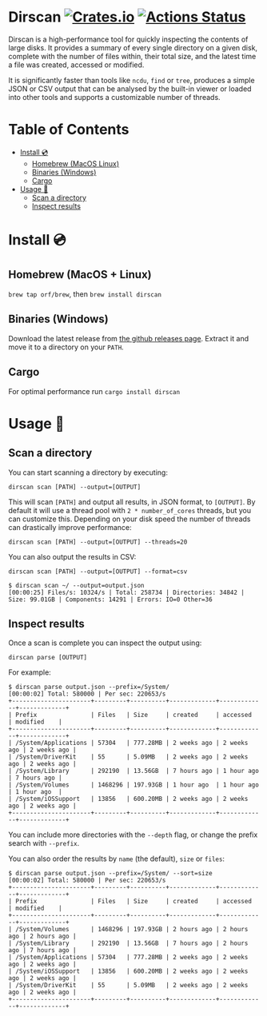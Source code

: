 # Dirscan [![Crates.io](https://img.shields.io/crates/v/dirscan.svg)](https://crates.io/crates/dirscan) [![Actions Status](https://github.com/orf/dirscan/workflows/CI/badge.svg)](https://github.com/orf/dirscan/actions)

Dirscan is a high-performance tool for quickly inspecting the contents of large disks. It provides a summary of every 
single directory on a given disk, complete with the number of files within, their total size, and the latest time a 
file was created, accessed or modified. 

It is significantly faster than tools like `ncdu`, `find` or `tree`, produces a simple JSON or CSV output that can be analysed by the 
built-in viewer or loaded into other tools and supports a customizable number of threads.
 

Table of Contents
=================

   * [Install :cd:](#install-cd)
      * [Homebrew (MacOS   Linux)](#homebrew-macos--linux)
      * [Binaries (Windows)](#binaries-windows)
      * [Cargo](#cargo)
   * [Usage :saxophone:](#usage-saxophone)
      * [Scan a directory](#scan-a-directory)
      * [Inspect results](#inspect-results)

# Install :cd:

## Homebrew (MacOS + Linux)

`brew tap orf/brew`, then `brew install dirscan`

## Binaries (Windows)

Download the latest release from [the github releases page](https://github.com/orf/dirscan/releases). Extract it 
and move it to a directory on your `PATH`.

## Cargo

For optimal performance run `cargo install dirscan`

# Usage :saxophone:

## Scan a directory

You can start scanning a directory by executing:

`dirscan scan [PATH] --output=[OUTPUT]`

This will scan `[PATH]` and output all results, in JSON format, to `[OUTPUT]`. By default it will use a thread pool with 
`2 * number_of_cores` threads, but you can customize this. Depending on your disk speed the number of threads can 
drastically improve performance:

`dirscan scan [PATH] --output=[OUTPUT] --threads=20`
 
You can also output the results in CSV:

`dirscan scan [PATH] --output=[OUTPUT] --format=csv`

```
$ dirscan scan ~/ --output=output.json
[00:00:25] Files/s: 10324/s | Total: 258734 | Directories: 34842 | Size: 99.01GB | Components: 14291 | Errors: IO=0 Other=36
```
 
## Inspect results

Once a scan is complete you can inspect the output using:

`dirscan parse [OUTPUT]`

For example:

```
$ dirscan parse output.json --prefix=/System/
[00:00:02] Total: 580000 | Per sec: 220653/s
+----------------------+---------+----------+-------------+-------------+-------------+
| Prefix               | Files   | Size     | created     | accessed    | modified    |
+----------------------+---------+----------+-------------+-------------+-------------+
| /System/Applications | 57304   | 777.28MB | 2 weeks ago | 2 weeks ago | 2 weeks ago |
| /System/DriverKit    | 55      | 5.09MB   | 2 weeks ago | 2 weeks ago | 2 weeks ago |
| /System/Library      | 292190  | 13.56GB  | 7 hours ago | 1 hour ago  | 7 hours ago |
| /System/Volumes      | 1468296 | 197.93GB | 1 hour ago  | 1 hour ago  | 1 hour ago  |
| /System/iOSSupport   | 13856   | 600.20MB | 2 weeks ago | 2 weeks ago | 2 weeks ago |
+----------------------+---------+----------+-------------+-------------+-------------+
```

You can include more directories with the `--depth` flag, or change the prefix search with `--prefix`.

You can also order the results by `name` (the default), `size` or `files`:

```
$ dirscan parse output.json --prefix=/System/ --sort=size
[00:00:02] Total: 580000 | Per sec: 220653/s
+----------------------+---------+----------+-------------+-------------+-------------+
| Prefix               | Files   | Size     | created     | accessed    | modified    |
+----------------------+---------+----------+-------------+-------------+-------------+
| /System/Volumes      | 1468296 | 197.93GB | 2 hours ago | 2 hours ago | 2 hours ago |
| /System/Library      | 292190  | 13.56GB  | 7 hours ago | 2 hours ago | 7 hours ago |
| /System/Applications | 57304   | 777.28MB | 2 weeks ago | 2 weeks ago | 2 weeks ago |
| /System/iOSSupport   | 13856   | 600.20MB | 2 weeks ago | 2 weeks ago | 2 weeks ago |
| /System/DriverKit    | 55      | 5.09MB   | 2 weeks ago | 2 weeks ago | 2 weeks ago |
+----------------------+---------+----------+-------------+-------------+-------------+
```